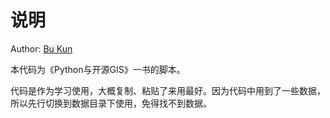 # 说明

Author: [Bu Kun](http://www.bukun.net)

本代码为《Python与开源GIS》一书的脚本。

代码是作为学习使用，大概复制、粘贴了来用最好。因为代码中用到了一些数据，所以先行切换到数据目录下使用，免得找不到数据。


